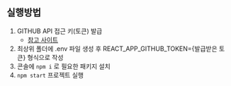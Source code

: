 ## 실행방법
1. GITHUB API 접근 키(토큰) 발급
   - <a href="https://docs.github.com/en/authentication/keeping-your-account-and-data-secure/managing-your-personal-access-tokens">참고 사이트</a>
2. 최상위 폴더에 .env 파일 생성 후 REACT_APP_GITHUB_TOKEN={발급받은 토큰} 형식으로 작성
3. 콘솔에 ```npm i``` 로 필요한 패키지 설치
4. ```npm start``` 프로젝트 실행
